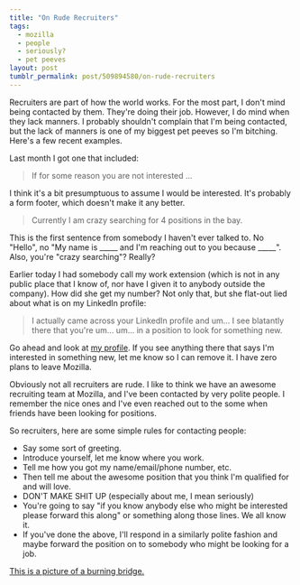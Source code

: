 ```yaml
---
title: "On Rude Recruiters"
tags:
  - mozilla
  - people
  - seriously?
  - pet peeves
layout: post
tumblr_permalink: post/509894580/on-rude-recruiters
---
```


Recruiters are part of how the world works. For the most part, I don't mind being contacted by them. They're doing their job. However, I do mind when they lack manners. I probably shouldn't complain that I'm being contacted, but the lack of manners is one of my biggest pet peeves so I'm bitching. Here's a few recent examples.

Last month I got one that included:
> If for some reason you are not interested ...

I think it's a bit presumptuous to assume I would be interested. It's probably a form footer, which doesn't make it any better.

> Currently I am crazy searching for 4 positions in the bay.

This is the first sentence from somebody I haven't ever talked to. No "Hello", no "My name is _____ and I'm reaching out to you because _____". Also, you're "crazy searching"? Really?

Earlier today I had somebody call my work extension (which is not in any public place that I know of, nor have I given it to anybody outside the company). How did she get my number? Not only that, but she flat-out lied about what is on my LinkedIn profile:

> I actually came across your LinkedIn profile and um... I see blatantly there that you're um... um... in a position to look for something new.

Go ahead and look at [my profile](http://www.linkedin.com/in/pauloshannessy). If you see anything there that says I'm interested in something new, let me know so I can remove it. I have zero plans to leave Mozilla.

Obviously not all recruiters are rude. I like to think we have an awesome recruiting team at Mozilla, and I've been contacted by very polite people. I remember the nice ones and I've even reached out to the some when friends have been looking for positions.

So recruiters, here are some simple rules for contacting people:

* Say some sort of greeting.
* Introduce yourself, let me know where you work.
* Tell me how you got my name/email/phone number, etc.
* Then tell me about the awesome position that you think I'm qualified for and will love.
* DON'T MAKE SHIT UP (especially about me, I mean seriously)
* You're going to say "if you know anybody else who might be interested please forward this along" or something along those lines. We all know it.
* If you've done the above, I'll respond in a similarly polite fashion and maybe forward the position on to somebody who might be looking for a job.

[This is a picture of a burning bridge.](http://freelancewritinggigs.com/businesstips/wp-content/uploads/2009/07/Dewey-Bridge-Fire.jpg)
